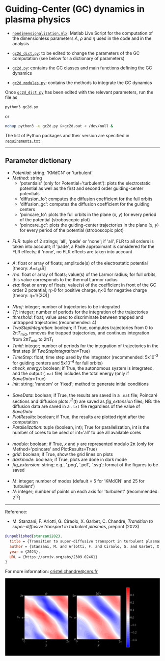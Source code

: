 # Guiding-Center (GC) dynamics in plasma physics

- [`nondimensionalization.mlx`](https://github.com/cchandre/Guiding-Center/blob/main/nondimensionalization.mlx): Matlab Live Script for the computation of the dimensionless parameters *A*, *&rho;* and *&eta;* used in the code and in the analysis

- [`gc2d_dict.py`](https://github.com/cchandre/Guiding-Center/blob/main/gc2d_dict.py): to be edited to change the parameters of the GC computation (see below for a dictionary of parameters)

- [`gc2d.py`](https://github.com/cchandre/Guiding-Center/blob/main/gc2d.py): contains the GC classes and main functions defining the GC dynamics

- [`gc2d_modules.py`](https://github.com/cchandre/Guiding-Center/blob/main/gc2d_modules.py): contains the methods to integrate the GC dynamics

Once [`gc2d_dict.py`](https://github.com/cchandre/Guiding-Center/blob/main/gc2d_dict.py) has been edited with the relevant parameters, run the file as 
```sh
python3 gc2d.py
```
or 
```sh
nohup python3 -u gc2d.py &>gc2d.out < /dev/null &
```
The list of Python packages and their version are specified in [`requirements.txt`](https://github.com/cchandre/Guiding-Center/blob/main/requirements.txt)
___
##  Parameter dictionary

- *Potential*: string; 'KMdCN' or 'turbulent' 
- *Method*: string
  - 'potentials' (only for Potential='turbulent'): plots the electrostatic potential as well as the first and second order guiding-center potentials
  - 'diffusion_fo': computes the diffusion coefficient for the full orbits
  - 'diffusion_gc': computes the diffusion coefficient for the guiding centers 
  - 'poincare_fo': plots the full orbits in the plane (*x*, *y*) for every period of the potential (stroboscopic plot)
  - 'poincare_gc': plots the guiding-center trajectories in the plane (*x*, *y*) for every period of the potential (stroboscopic plot)
####
- *FLR*: tuple of 2 strings; 'all', 'pade' or 'none'; if 'all', FLR to all orders is taken into account; if 'pade', a Padé approximant is considered for the FLR effects; if 'none', no FLR effects are taken into account 
####
- *A*: float or array of floats; amplitude(s) of the electrostatic potential [theory: *A*=&epsilon;<sub>&delta;</sub>/*B*]
- *rho*: float or array of floats; value(s) of the Larmor radius; for full orbits, this value corresponds to the thermal Larmor radius
- *eta*: float or array of floats; value(s) of the coefficient in front of the GC order 2 potential; &eta;>0 for positive charge, &eta;<0 for negative charge [theory: &eta;=1/(2&Omega;)] 
####
- *Ntraj*: integer; number of trajectories to be integrated
- *Tf*: integer; number of periods for the integration of the trajectories
- *threshold*: float; value used to discriminate between trapped and untrapped trajectories (recommended: 4)
- *TwoStepIntegration*: boolean; if True, computes trajectories from 0 to 2&pi;*T*<sub>mid</sub>, removes the trapped trajectories, and continues integration from 2&pi;*T*<sub>mid</sub> to 2&pi;*T*<sub>f</sub>
- *Tmid*: integer; number of periods for the integration of trajectories in the first step (if *TwoStepIntegration*=True)
- *TimeStep*: float; time step used by the integrator (recommended: 5x10<sup>-3</sup> for guiding centers and 5x10<sup>-4</sup> for full orbits)
- *check_energy*: boolean; if True, the autonomous system is integrated, and the output (`.mat` file) includes the total energy (only if *SaveData*=True)
- *init*: string; 'random' or 'fixed'; method to generate initial conditions  
####
- *SaveData*: boolean; if True, the results are saved in a `.mat` file; Poincaré sections and diffusion plots *r*<sup>2</sup>(*t*) are saved as *fig_extension* files; NB: the diffusion data are saved in a `.txt` file regardless of the value of *SaveData*
- *PlotResults*: boolean; if True, the results are plotted right after the computation
- *Parallelization*: tuple (boolean, int); True for parallelization, int is the number of cores to be used or int='all' to use all available cores
####
- *modulo*: boolean; if True, *x* and *y* are represented modulo 2&pi; (only for Method='poincare' and PlotResults=True)
- *grid*: boolean; if True, show the grid lines on plots
- *darkmode*: boolean; if True, plots are done in dark mode
- *fig_extension*: string; e.g., '.png', '.pdf', '.svg'; format of the figures to be saved
####
- *M*: integer; number of modes (default = 5 for 'KMdCN' and 25 for 'turbulent') 
- *N*: integer; number of points on each axis for 'turbulent' (recommended: 2<sup>12</sup>)

---
Reference: 
- M. Stanzani, F. Arlotti, G. Ciraolo, X. Garbet, C. Chandre, *Transition to super-diffusive transport in turbulent plasmas*, preprint (2023)
```bibtex
@unpublished{stanzani2023,
  title = {Transition to super-diffusive transport in turbulent plasmas},
  author = {Stanzani, M. and Arlotti, F. and Ciraolo, G. and Garbet, X. and Chandre, C.},
  year = {2023},
  URL = {https://arxiv.org/abs/2309.02461}
}
```
For more information: <cristel.chandre@cnrs.fr>

<p align="center">
  <img src="https://github.com/cchandre/Guiding-Center/blob/main/A060_RHO040.gif" alt="Example" width="600"/>
</p>
